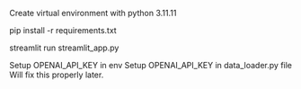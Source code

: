 Create virtual environment with python 3.11.11

pip install -r requirements.txt

streamlit run streamlit_app.py

Setup OPENAI_API_KEY in env
Setup OPENAI_API_KEY in data_loader.py file
Will fix this properly later.

